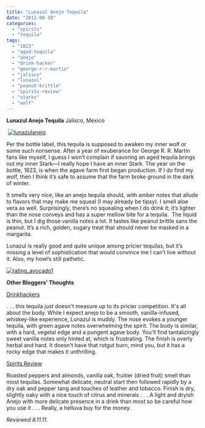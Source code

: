 ```yaml
---
title: "Lunazul Anejo Tequila"
date: "2011-08-18"
categories: 
  - "spirits"
  - "tequila"
tags: 
  - "1823"
  - "aged-tequila"
  - "anejo"
  - "drink-hacker"
  - "george-r-r-martin"
  - "jalisco"
  - "lunazul"
  - "peanut-brittle"
  - "spirits-review"
  - "starks"
  - "wolf"
---
```


**Lunazul Anejo Tequila** Jalisco, Mexico

 [![](http://s3.amazonaws.com/thegourmez-wpmedia/2011/08/lunazulanejo.jpg "lunazulanejo")](http://s3.amazonaws.com/thegourmez-wpmedia/2011/08/lunazulanejo.jpg)

Per the bottle label, this tequila is supposed to awaken my inner wolf or some such nonsense. After a year of exuberance for George R. R. Martin fans like myself, I guess I won’t complain if savoring an aged tequila brings out my inner Stark—I really hope I have an inner Stark. The year on the bottle, 1823, is when the agave farm first began production. If I do find my wolf, then I think it’s safe to assume that the farm broke ground in the dark of winter.

It smells very nice, like an anejo tequila should, with amber notes that allude to flavors that may make me squeal (I may already be tipsy). I smell aloe vera as well. Surprisingly, there’s no squealing when I do drink it; it’s lighter than the nose conveys and has a super mellow bite for a tequila.  The liquid is thin, but I dig those vanilla notes a lot. It tastes like peanut brittle sans the peanut. It’s a rich, golden, sugary treat that should never be masked in a margarita.

Lunazul is really good and quite unique among pricier tequilas, but it’s missing a level of sophistication that would convince me I can’t live without it. Also, my howl’s still pathetic.

[![](http://s3.amazonaws.com/thegourmez-wpmedia/2009/02/rating_avocado1.gif "rating_avocado1")](http://s3.amazonaws.com/thegourmez-wpmedia/2009/02/rating_avocado1.gif)

**Other Bloggers’ Thoughts**

[Drinkhackers](http://www.drinkhacker.com/2011/04/14/review-lunazul-anejo-tequila/)

. . . this tequila just doesn't measure up to its pricier competition. It's all about the body. While I expect anejo to be a smooth, vanilla-infused, whiskey-like experience, Lunazul is muddy. The nose evokes a younger tequila, with green agave notes overwhelming the spirit. The body is similar, with a hard, vegetal edge and a pungent agave body. You'll find tantalizingly sweet vanilla notes only hinted at, which is frustrating. The finish is overly herbal and hard. It doesn't have that rotgut burn, mind you, but it has a rocky edge that makes it unthrilling.

[Spirits Review](http://www.spiritsreview.com/reviews-tequila-lunazul-anejo.htm)

Roasted peppers and almonds, vanilla oak, fruitier (dried fruit) smell than most tequilas. Somewhat delicate, neutral start then followed rapidly by a dry oak and pepper tang and touches of leather and tobacco. Finish is dry, slightly oaky with a nice touch of citrus and minerals . . . A light and dryish Anejo with more delicate presence in a drink than most so be careful how you use it . . . Really, a helluva buy for the money.

_Reviewed 8.11.11._
